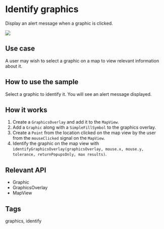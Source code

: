 # Identify graphics

Display an alert message when a graphic is clicked.

![](screenshot.png)

## Use case

A user may wish to select a graphic on a map to view relevant information about it.

## How to use the sample

Select a graphic to identify it. You will see an alert message displayed.

## How it works

1. Create a `GraphicsOverlay` and add it to the `MapView`.
2. Add a `Graphic` along with a `SimpleFillSymbol` to the graphics overlay.
3. Create a `Point` from the location clicked on the map view by the user from the `mouseClicked` signal on the `MapView`.
4. Identify the graphic on the map view with `identifyGraphicsOverlay(graphicsOverlay, mouse.x, mouse.y, tolerance, returnPopupsOnly, max results)`.

## Relevant API

* Graphic
* GraphicsOverlay
* MapView

## Tags

graphics, identify
